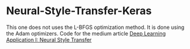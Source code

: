 # Neural-Style-Transfer-Keras
This one does not uses the L-BFGS optimization method. It is done using the Adam optimizers. Code for the medium article
[Deep Learning Application I: Neural Style Transfer](https://medium.com/csmadeeasy/deep-learning-application-i-style-transfer-609ff9619be5)
